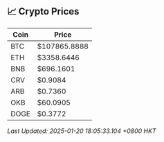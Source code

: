 ## 📈 Crypto Prices

| Coin | Price |
| ---- | ----- |
| BTC | $107865.8888 |
| ETH | $3358.6446 |
| BNB | $696.1601 |
| CRV | $0.9084 |
| ARB | $0.7360 |
| OKB | $60.0905 |
| DOGE | $0.3772 |

_Last Updated: 2025-01-20 18:05:33.104 +0800 HKT_